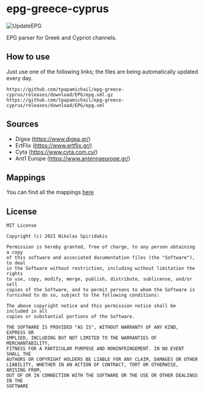 # epg-greece-cyprus
![UpdateEPG](https://github.com/tpapamichail/epg-greece-cyprus/workflows/UpdateEPG/badge.svg)

EPG parser for Greek and Cypriot channels.

## How to use
Just use one of the following links; the files are being automatically updated every day.
```
https://github.com/tpapamichail/epg-greece-cyprus/releases/download/EPG/epg.xml.gz
https://github.com/tpapamichail/epg-greece-cyprus/releases/download/EPG/epg.xml
```

## Sources
- Digea (https://www.digea.gr/)
- ErtFlix (https://www.ertflix.gr/)
- Cyta (https://www.cyta.com.cy/)
- Ant1 Europe (https://www.antennaeurope.gr/)

## Mappings
You can find all the mappings [here](https://github.com/tpapamichail/epg-greece-cyprus/blob/main/channels.py)

## License
```
MIT License

Copyright (c) 2021 Nikolas Spiridakis

Permission is hereby granted, free of charge, to any person obtaining a copy
of this software and associated documentation files (the "Software"), to deal
in the Software without restriction, including without limitation the rights
to use, copy, modify, merge, publish, distribute, sublicense, and/or sell
copies of the Software, and to permit persons to whom the Software is
furnished to do so, subject to the following conditions:

The above copyright notice and this permission notice shall be included in all
copies or substantial portions of the Software.

THE SOFTWARE IS PROVIDED "AS IS", WITHOUT WARRANTY OF ANY KIND, EXPRESS OR
IMPLIED, INCLUDING BUT NOT LIMITED TO THE WARRANTIES OF MERCHANTABILITY,
FITNESS FOR A PARTICULAR PURPOSE AND NONINFRINGEMENT. IN NO EVENT SHALL THE
AUTHORS OR COPYRIGHT HOLDERS BE LIABLE FOR ANY CLAIM, DAMAGES OR OTHER
LIABILITY, WHETHER IN AN ACTION OF CONTRACT, TORT OR OTHERWISE, ARISING FROM,
OUT OF OR IN CONNECTION WITH THE SOFTWARE OR THE USE OR OTHER DEALINGS IN THE
SOFTWARE
```
